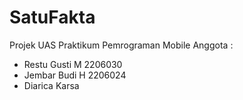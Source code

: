 # SatuFakta

Projek UAS Praktikum Pemrograman Mobile
Anggota :
- Restu Gusti M 2206030
- Jembar Budi H 2206024
- Diarica Karsa
